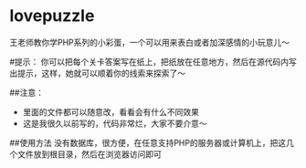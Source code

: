 # lovepuzzle
王老师教你学PHP系列的小彩蛋，一个可以用来表白或者加深感情的小玩意儿～

#提示：
你可以把每个关卡答案写在纸上，把纸放在任意地方，然后在源代码内写出提示，这样，她就可以顺着你的线索来探索了～

##注意：
* 里面的文件都可以随意改，看看会有什么不同效果
* 这是我很久以前写的，代码非常烂，大家不要介意～

##使用方法
没有数据库，很方便，在任意支持PHP的服务器或计算机上，把这几个文件放到根目录，然后在浏览器访问即可

